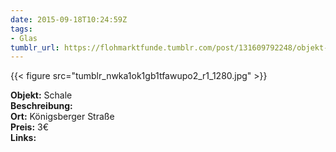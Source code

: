 ```yaml
---
date: 2015-09-18T10:24:59Z
tags:
- Glas
tumblr_url: https://flohmarktfunde.tumblr.com/post/131609792248/objekt-schale-beschreibung-lorem-ipsum-ort
---
```

 {{< figure src="tumblr_nwka1ok1gb1tfawupo2_r1_1280.jpg" >}}  

**Objekt:** Schale  
**Beschreibung:**   
**Ort:** Königsberger Straße  
**Preis:** 3€  
**Links:** 
